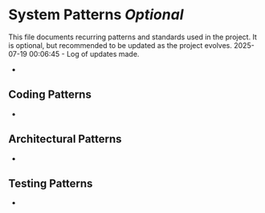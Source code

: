 # System Patterns *Optional*

This file documents recurring patterns and standards used in the project.
It is optional, but recommended to be updated as the project evolves.
2025-07-19 00:06:45 - Log of updates made.

*

## Coding Patterns

*   

## Architectural Patterns

*   

## Testing Patterns

*